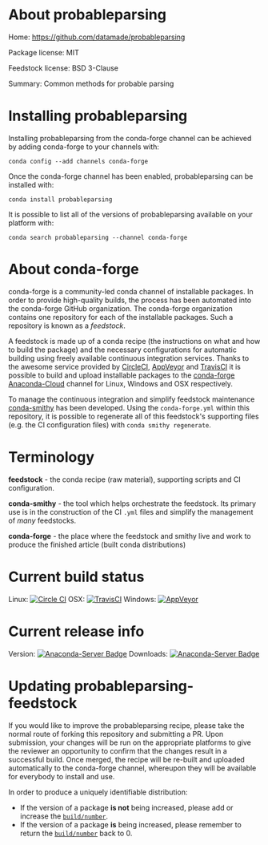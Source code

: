 About probableparsing
=====================

Home: https://github.com/datamade/probableparsing

Package license: MIT

Feedstock license: BSD 3-Clause

Summary: Common methods for probable parsing



Installing probableparsing
==========================

Installing probableparsing from the conda-forge channel can be achieved by adding conda-forge to your channels with:

```
conda config --add channels conda-forge
```

Once the conda-forge channel has been enabled, probableparsing can be installed with:

```
conda install probableparsing
```

It is possible to list all of the versions of probableparsing available on your platform with:

```
conda search probableparsing --channel conda-forge
```


About conda-forge
=================

conda-forge is a community-led conda channel of installable packages.
In order to provide high-quality builds, the process has been automated into the
conda-forge GitHub organization. The conda-forge organization contains one repository
for each of the installable packages. Such a repository is known as a *feedstock*.

A feedstock is made up of a conda recipe (the instructions on what and how to build
the package) and the necessary configurations for automatic building using freely
available continuous integration services. Thanks to the awesome service provided by
[CircleCI](https://circleci.com/), [AppVeyor](http://www.appveyor.com/)
and [TravisCI](https://travis-ci.org/) it is possible to build and upload installable
packages to the [conda-forge](https://anaconda.org/conda-forge)
[Anaconda-Cloud](http://docs.anaconda.org/) channel for Linux, Windows and OSX respectively.

To manage the continuous integration and simplify feedstock maintenance
[conda-smithy](http://github.com/conda-forge/conda-smithy) has been developed.
Using the ``conda-forge.yml`` within this repository, it is possible to regenerate all of
this feedstock's supporting files (e.g. the CI configuration files) with ``conda smithy regenerate``.


Terminology
===========

**feedstock** - the conda recipe (raw material), supporting scripts and CI configuration.

**conda-smithy** - the tool which helps orchestrate the feedstock.
                   Its primary use is in the construction of the CI ``.yml`` files
                   and simplify the management of *many* feedstocks.

**conda-forge** - the place where the feedstock and smithy live and work to
                  produce the finished article (built conda distributions)

Current build status
====================

Linux: [![Circle CI](https://circleci.com/gh/conda-forge/probableparsing-feedstock.svg?style=svg)](https://circleci.com/gh/conda-forge/probableparsing-feedstock)
OSX: [![TravisCI](https://travis-ci.org/conda-forge/probableparsing-feedstock.svg?branch=master)](https://travis-ci.org/conda-forge/probableparsing-feedstock)
Windows: [![AppVeyor](https://ci.appveyor.com/api/projects/status/github/conda-forge/probableparsing-feedstock?svg=True)](https://ci.appveyor.com/project/conda-forge/probableparsing-feedstock/branch/master)

Current release info
====================
Version: [![Anaconda-Server Badge](https://anaconda.org/conda-forge/probableparsing/badges/version.svg)](https://anaconda.org/conda-forge/probableparsing)
Downloads: [![Anaconda-Server Badge](https://anaconda.org/conda-forge/probableparsing/badges/downloads.svg)](https://anaconda.org/conda-forge/probableparsing)


Updating probableparsing-feedstock
==================================

If you would like to improve the probableparsing recipe, please take the normal
route of forking this repository and submitting a PR. Upon submission, your changes will
be run on the appropriate platforms to give the reviewer an opportunity to confirm that the
changes result in a successful build. Once merged, the recipe will be re-built and uploaded
automatically to the conda-forge channel, whereupon they will be available for everybody to
install and use.

In order to produce a uniquely identifiable distribution:
 * If the version of a package **is not** being increased, please add or increase
   the [``build/number``](http://conda.pydata.org/docs/building/meta-yaml.html#build-number-and-string).
 * If the version of a package **is** being increased, please remember to return
   the [``build/number``](http://conda.pydata.org/docs/building/meta-yaml.html#build-number-and-string)
   back to 0.
